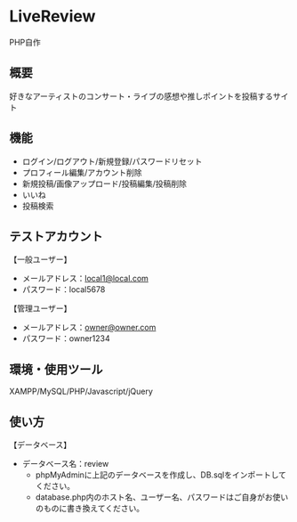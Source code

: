# LiveReview

PHP自作

## 概要

好きなアーティストのコンサート・ライブの感想や推しポイントを投稿するサイト

## 機能

- ログイン/ログアウト/新規登録/パスワードリセット
- プロフィール編集/アカウント削除
- 新規投稿/画像アップロード/投稿編集/投稿削除
- いいね
- 投稿検索

## テストアカウント

【一般ユーザー】
- メールアドレス：local1@local.com
- パスワード：local5678

【管理ユーザー】
- メールアドレス：owner@owner.com
- パスワード：owner1234

## 環境・使用ツール

XAMPP/MySQL/PHP/Javascript/jQuery

## 使い方
【データベース】
- データベース名：review
  - phpMyAdminに上記のデータベースを作成し、DB.sqlをインポートしてください。
  - database.php内のホスト名、ユーザー名、パスワードはご自身がお使いのものに書き換えてください。